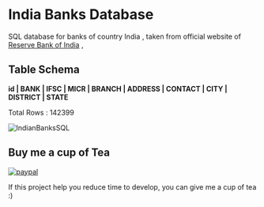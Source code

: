 # India Banks Database

SQL database for banks of country India , taken from official website of [Reserve Bank of India](https://www.rbi.org.in/scripts/bs_viewcontent.aspx?Id=2009.com/) ,

## Table Schema 
**id | BANK | IFSC | MICR | BRANCH | ADDRESS | CONTACT | CITY | DISTRICT | STATE**  

 Total Rows : 142399
 
![IndianBanksSQL](https://user-images.githubusercontent.com/16002832/52192941-90121e00-2872-11e9-85c5-84b6571c040e.png)

## Buy me a cup of Tea

[![paypal](https://www.paypalobjects.com/en_US/i/btn/btn_donateCC_LG.gif)](https://PayPal.Me/SaurabhMistry1994)

If this project help you reduce time to develop, you can give me a cup of tea  :)


